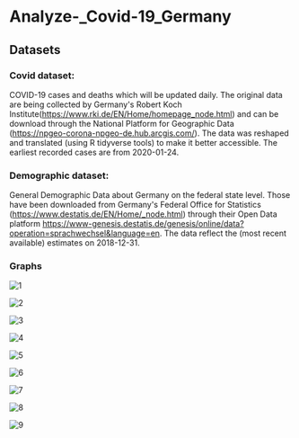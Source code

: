 # Analyze-_Covid-19_Germany
## Datasets
### **Covid dataset:**
COVID-19 cases and deaths which will be updated daily. The original data are being collected by Germany's Robert Koch Institute(https://www.rki.de/EN/Home/homepage_node.html) and can be download through the National Platform for Geographic Data (https://npgeo-corona-npgeo-de.hub.arcgis.com/). The data was reshaped and translated (using R tidyverse tools) to make it better accessible. The earliest recorded cases are from 2020-01-24.

### **Demographic dataset:**
General Demographic Data about Germany on the federal state level. Those have been downloaded from Germany's Federal Office for Statistics (https://www.destatis.de/EN/Home/_node.html) through their Open Data platform https://www-genesis.destatis.de/genesis/online/data?operation=sprachwechsel&language=en. The data reflect the (most recent available) estimates on 2018-12-31.
### Graphs
![1](https://user-images.githubusercontent.com/56628918/132653395-579b1bc0-22d8-4c5c-8a82-435658a31309.png)

![2](https://user-images.githubusercontent.com/56628918/132653397-c60914d2-e774-458e-8e75-29248c7572ff.png)

![3](https://user-images.githubusercontent.com/56628918/132653399-4401bb0f-9768-464b-833d-5ddafec193d3.png)

![4](https://user-images.githubusercontent.com/56628918/132653401-d4e96dfb-20eb-476f-b337-31ee8315ff40.png)

![5](https://user-images.githubusercontent.com/56628918/132653403-0c63030a-a622-4e1e-af22-924c54e50d68.png)

![6](https://user-images.githubusercontent.com/56628918/132653406-77dd48fe-2c13-4218-ade5-997145b9d10e.png)

![7](https://user-images.githubusercontent.com/56628918/132653407-5ef751e6-ad55-4939-9cd7-5a36f04b5262.png)

![8](https://user-images.githubusercontent.com/56628918/132653412-2d7d7d5a-392f-4b03-ad3d-8fd5b6ae15b2.png)

![9](https://user-images.githubusercontent.com/56628918/132653416-54f266f3-84ad-4fb7-bf92-1885fdc6ee19.png)
